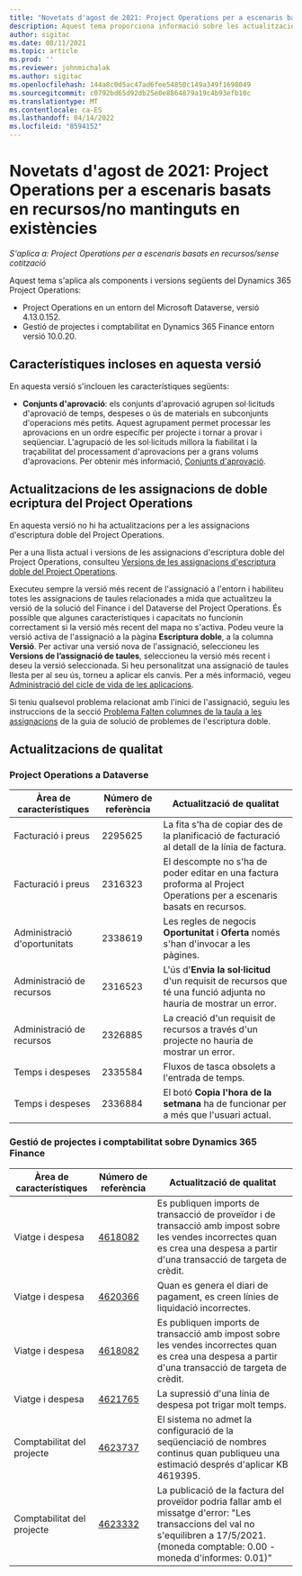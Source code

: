```yaml
---
title: "Novetats d'agost de 2021: Project Operations per a escenaris basats en recursos/no mantinguts en existències"
description: Aquest tema proporciona informació sobre les actualitzacions de qualitat disponibles a la versió d'agost de 2021 del Project Operations per a escenaris basats en recursos/no mantinguts en existències.
author: sigitac
ms.date: 08/11/2021
ms.topic: article
ms.prod: ''
ms.reviewer: johnmichalak
ms.author: sigitac
ms.openlocfilehash: 144a8c0d5ac47ad6fee54850c149a349f1698049
ms.sourcegitcommit: c0792bd65d92db25e0e8864879a19c4b93efb10c
ms.translationtype: MT
ms.contentlocale: ca-ES
ms.lasthandoff: 04/14/2022
ms.locfileid: "8594152"
---
```

# <a name="whats-new-august-2021---project-operations-for-resourcenon-stocked-based-scenarios"></a>Novetats d'agost de 2021: Project Operations per a escenaris basats en recursos/no mantinguts en existències

*S'aplica a: Project Operations per a escenaris basats en recursos/sense cotització*

Aquest tema s'aplica als components i versions següents del Dynamics 365 Project Operations:

   - Project Operations en un entorn del Microsoft Dataverse, versió 4.13.0.152.
   - Gestió de projectes i comptabilitat en Dynamics 365 Finance entorn versió 10.0.20.

## <a name="features-included-in-this-release"></a>Característiques incloses en aquesta versió

En aquesta versió s'inclouen les característiques següents:

- **Conjunts d'aprovació**: els conjunts d'aprovació agrupen sol·licituds d'aprovació de temps, despeses o ús de materials en subconjunts d'operacions més petits. Aquest agrupament permet processar les aprovacions en un ordre específic per projecte i tornar a provar i seqüenciar. L'agrupació de les sol·licituds millora la fiabilitat i la traçabilitat del processament d'aprovacions per a grans volums d'aprovacions. Per obtenir més informació, [Conjunts d'aprovació](../approvals/approval-sets.md).

## <a name="project-operations-dual-write-maps-updates"></a>Actualitzacions de les assignacions de doble ecriptura del Project Operations

En aquesta versió no hi ha actualitzacions per a les assignacions d'escriptura doble del Project Operations.

Per a una llista actual i versions de les assignacions d'escriptura doble del Project Operations, consulteu [Versions de les assignacions d'escriptura doble del Project Operations](../environment/resource-dual-write-maps.md).

Executeu sempre la versió més recent de l'assignació a l'entorn i habiliteu totes les assignacions de taules relacionades a mida que actualitzeu la versió de la solució del Finance i del Dataverse del Project Operations. És possible que algunes característiques i capacitats no funcionin correctament si la versió més recent del mapa no s'activa. Podeu veure la versió activa de l'assignació a la pàgina **Escriptura doble**, a la columna **Versió**. Per activar una versió nova de l'assignació, seleccioneu les **Versions de l’assignació de taules**, seleccioneu la versió més recent i deseu la versió seleccionada. Si heu personalitzat una assignació de taules llesta per al seu ús, torneu a aplicar els canvis. Per a més informació, vegeu [Administració del cicle de vida de les aplicacions](/dynamics365/fin-ops-core/dev-itpro/data-entities/dual-write/app-lifecycle-management).

Si teniu qualsevol problema relacionat amb l'inici de l'assignació, seguiu les instruccions de la secció [Problema Falten columnes de la taula a les assignacions](/dynamics365/fin-ops-core/dev-itpro/data-entities/dual-write/dual-write-troubleshooting-finops-upgrades#missing-table-columns-issue-on-maps) de la guia de solució de problemes de l'escriptura doble.

## <a name="quality-updates"></a>Actualitzacions de qualitat

### <a name="project-operations-on-dataverse"></a>Project Operations a Dataverse

| **Àrea de característiques** | **Número de referència** | **Actualització de qualitat** |
| --- | --- | --- |
| Facturació i preus | 2295625 | La fita s'ha de copiar des de la planificació de facturació al detall de la línia de factura. |
| Facturació i preus | 2316323 | El descompte no s'ha de poder editar en una factura proforma al Project Operations per a escenaris basats en recursos. |
|   Administració d'oportunitats | 2338619 | Les regles de negocis **Oportunitat** i **Oferta** només s'han d'invocar a les pàgines. |
| Administració de recursos | 2316523 | L'ús d'**Envia la sol·licitud** d'un requisit de recursos que té una funció adjunta no hauria de mostrar un error. |
| Administració de recursos | 2326885 | La creació d'un requisit de recursos a través d'un projecte no hauria de mostrar un error. |
| Temps i despeses | 2335584 | Fluxos de tasca obsolets a l'entrada de temps. |
| Temps i despeses | 2336884 | El botó **Copia l'hora de la setmana** ha de funcionar per a més que l'usuari actual. |


### <a name="project-management-and-accounting-on-dynamics-365-finance"></a>Gestió de projectes i comptabilitat sobre Dynamics 365 Finance

| Àrea de característiques | Número de referència | Actualització de qualitat |
| --- | --- | --- |
| Viatge i despesa | [4618082](https://fix.lcs.dynamics.com/Issue/Details?kb=4618082&amp;bugId=583101&amp;dbType=3&amp;qc=9c85ac8ca1e5e9cd07fac9e9aa2cb0914724e28b86ad3339dacf7741f554c605) | Es publiquen imports de transacció de proveïdor i de transacció amb impost sobre les vendes incorrectes quan es crea una despesa a partir d'una transacció de targeta de crèdit. |
| Viatge i despesa | [4620366](https://fix.lcs.dynamics.com/Issue/Details?kb=4620366&amp;bugId=579485&amp;dbType=3&amp;qc=e864789bd95505ea624c537d585bf113c2de60b97c88439d44693dbd85aa8e92) | Quan es genera el diari de pagament, es creen línies de liquidació incorrectes. |
| Viatge i despesa | [4618082](https://fix.lcs.dynamics.com/Issue/Details?kb=4618082&amp;bugId=583101&amp;dbType=3&amp;qc=9c85ac8ca1e5e9cd07fac9e9aa2cb0914724e28b86ad3339dacf7741f554c605) | Es publiquen imports de transacció amb impost sobre les vendes incorrectes quan es crea una despesa a partir d'una transacció de targeta de crèdit. |
| Viatge i despesa | [4621765](https://fix.lcs.dynamics.com/Issue/Details?kb=4621765&amp;bugId=587306&amp;dbType=3&amp;qc=6fbfad0123d4e95eaf8d5a5a2f6c354577c991b7905c852ab02d1f94e728a876) | La supressió d'una línia de despesa pot trigar molt temps. |
| Comptabilitat del projecte | [4623737](https://fix.lcs.dynamics.com/Issue/Details?kb=4623737&amp;bugId=598109&amp;dbType=3&amp;qc=4101fc5865201e21815299f2ff11ae46d5d5370510868df86c25ee09a8ca1a0c) | El sistema no admet la configuració de la seqüenciació de nombres continus quan publiqueu una estimació després d'aplicar KB 4619395. |
| Comptabilitat del projecte | [4623332](https://fix.lcs.dynamics.com/Issue/Details?kb=4623332&amp;bugId=586034&amp;dbType=3&amp;qc=2f64bb1977c4a9c9dd2ce9de7e72230b86eca14b6295c5bbfb614ea97ad81caf) | La publicació de la factura del proveïdor podria fallar amb el missatge d'error: "Les transaccions del val no s'equilibren a 17/5/2021. (moneda comptable: 0.00 - moneda d'informes: 0.01)" |
